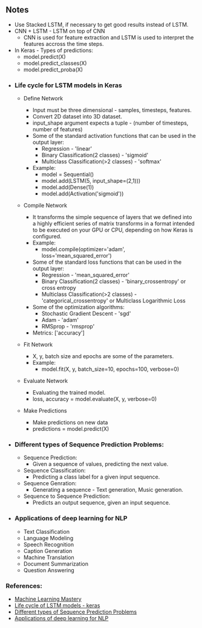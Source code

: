 ## Notes
- Use Stacked LSTM, if necessary to get good results instead of LSTM.
- CNN + LSTM - LSTM on top of CNN
  - CNN is used for feature extraction and LSTM is used to interpret the features accross the time steps.
- In Keras - Types of predictions:
  - model.predict(X)
  - model.predict_classes(X)
  - model.predict_proba(X)
- ### Life cycle for LSTM models in Keras
  - Define Network
    - Input must be three dimensional - samples, timesteps, features.
    - Convert 2D dataset into 3D dataset.
    - input_shape argument expects a tuple - (number of timesteps, number of features)
    - Some of the standard activation functions that can be used in the output layer:
      - Regression - 'linear'
      - Binary Classification(2 classes) - 'sigmoid'
      - Multiclass Classification(>2 classes) - 'softmax'
    - Example:
      - model = Sequential()
      - model.add(LSTM(5, input_shape=(2,1)))
      - model.add(Dense(1))
      - model.add(Activation('sigmoid'))
      
  - Compile Network
    - It transforms the simple sequence of layers that we defined into a highly efficient series of matrix transforms in a format intended to be executed on your GPU or CPU, depending on how Keras is configured.
    - Example:
      - model.compile(optimizer='adam', loss='mean_squared_error')
    - Some of the standard loss functions that can be used in the output layer:
      - Regression - 'mean_squared_error'
      - Binary Classification(2 classes) - 'binary_crossentropy' or cross entropy
      - Multiclass Classification(>2 classes) - 'categorical_crossentropy' or Multiclass Logarithmic Loss
    - Some of the optimization algorithms:
      - Stochastic Gradient Descent - 'sgd'
      - Adam - 'adam'
      - RMSprop - 'rmsprop'
    - Metrics: ['accuracy']
  - Fit Network
    - X, y, batch size and epochs are some of the parameters.
    - Example:
      - model.fit(X, y, batch_size=10, epochs=100, verbose=0)
  - Evaluate Network
    - Evaluating the trained model.
    - loss, accuracy = model.evaluate(X, y, verbose=0)
  - Make Predictions
    - Make predictions on new data
    - predictions = model.predict(X)
- ### Different types of Sequence Prediction Problems:
  - Sequence Prediction:
    - Given a sequence of values, predicting the next value.
  - Sequence Classification:
    - Predicting a class label for a given input sequence.
  - Sequence Genration:
    - Generating a sequence - Text generation, Music generation.
  - Sequence to Sequence Prediction:
    - Predicts an output sequence, given an input sequence.
- ### Applications of deep learning for NLP
  - Text Classification
  - Language Modeling
  - Speech Recognition
  - Caption Generation
  - Machine Translation
  - Document Summarization
  - Question Answering
 
### References:
- [Machine Learning Mastery](https://machinelearningmastery.com/)
- [Life cycle of LSTM models - keras](https://machinelearningmastery.com/5-step-life-cycle-long-short-term-memory-models-keras/)
- [Different types of Sequence Prediction Problems](https://machinelearningmastery.com/sequence-prediction/)
- [Applications of deep learning for NLP](https://machinelearningmastery.com/applications-of-deep-learning-for-natural-language-processing/)
